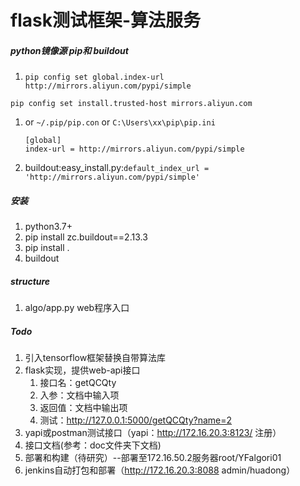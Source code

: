 # flask测试框架-算法服务


##### python镜像源 pip和 buildout
1. `pip config set global.index-url http://mirrors.aliyun.com/pypi/simple`

 `pip config set install.trusted-host mirrors.aliyun.com`

1. or `~/.pip/pip.con` or `C:\Users\xx\pip\pip.ini`

    ```
   [global]
    index-url = http://mirrors.aliyun.com/pypi/simple
   ```

1. buildout:easy_install.py:`default_index_url = 'http://mirrors.aliyun.com/pypi/simple'`

##### 安装
1. python3.7+
1. pip install zc.buildout==2.13.3
1. pip install .
1. buildout

##### structure
1. algo/app.py web程序入口


##### Todo
1. 引入tensorflow框架替换自带算法库
1. flask实现，提供web-api接口
   1. 接口名：getQCQty
   1. 入参：文档中输入项
   1. 返回值：文档中输出项
   1. 测试：http://127.0.0.1:5000/getQCQty?name=2   
1. yapi或postman测试接口（yapi：http://172.16.20.3:8123/ 注册）
1. 接口文档(参考：doc文件夹下文档)
1. 部署和构建（待研究）--部署至172.16.50.2服务器root/YFalgori01
1. jenkins自动打包和部署（http://172.16.20.3:8088   admin/huadong）
